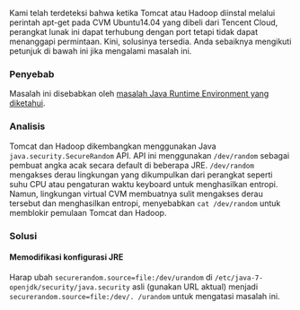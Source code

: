 Kami telah terdeteksi bahwa ketika Tomcat atau Hadoop diinstal melalui perintah apt-get pada CVM Ubuntu14.04 yang dibeli dari Tencent Cloud, perangkat lunak ini dapat terhubung dengan port tetapi tidak dapat menanggapi permintaan. Kini, solusinya tersedia. Anda sebaiknya mengikuti petunjuk di bawah ini jika mengalami masalah ini. 

### Penyebab
Masalah ini disebabkan oleh [masalah Java Runtime Environment yang diketahui](http://bugs.java.com/bugdatabase/view_bug.do?bug_id=6202721).

### Analisis
Tomcat dan Hadoop dikembangkan menggunakan Java `java.security.SecureRandom` API.
API ini menggunakan `/dev/random` sebagai pembuat angka acak secara default di beberapa JRE. `/dev/random` mengakses derau lingkungan yang dikumpulkan dari perangkat seperti suhu CPU atau pengaturan waktu keyboard untuk menghasilkan entropi. Namun, lingkungan virtual CVM membuatnya sulit mengakses derau tersebut dan menghasilkan entropi, menyebabkan `cat /dev/random` untuk memblokir pemulaan Tomcat dan Hadoop.

### Solusi
#### Memodifikasi konfigurasi JRE
Harap ubah `securerandom.source=file:/dev/urandom` di `/etc/java-7-openjdk/security/java.security` asli (gunakan URL aktual) menjadi `securerandom.source=file:/dev/. /urandom` untuk mengatasi masalah ini.




